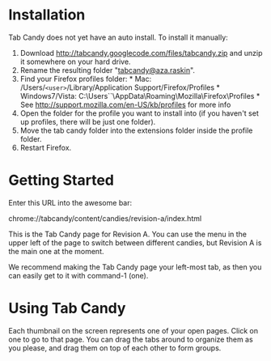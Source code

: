 # Installation #

Tab Candy does not yet have an auto install. To install it manually:

  1. Download http://tabcandy.googlecode.com/files/tabcandy.zip and unzip it somewhere on your hard drive.
  1. Rename the resulting folder "tabcandy@aza.raskin".
  1. Find your Firefox profiles folder:
    * Mac: /Users/`<user>`/Library/Application Support/Firefox/Profiles
    * Windows7/Vista: C:\Users\`<user>`\AppData\Roaming\Mozilla\Firefox\Profiles
    * See http://support.mozilla.com/en-US/kb/profiles for more info
  1. Open the folder for the profile you want to install into (if you haven't set up profiles, there will be just one folder).
  1. Move the tab candy folder into the extensions folder inside the profile folder.
  1. Restart Firefox.

# Getting Started #

Enter this URL into the awesome bar:

chrome://tabcandy/content/candies/revision-a/index.html

This is the Tab Candy page for Revision A. You can use the menu in the upper left of the page to switch between different candies, but Revision A is the main one at the moment.

We recommend making the Tab Candy page your left-most tab, as then you can easily get to it with command-1 (one).

# Using Tab Candy #

Each thumbnail on the screen represents one of your open pages. Click on one to go to that page. You can drag the tabs around to organize them as you please, and drag them on top of each other to form groups.
